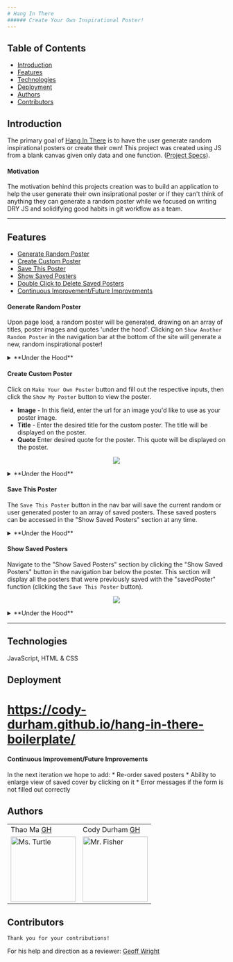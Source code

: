 ```yaml
---
# Hang In There
###### Create Your Own Inspirational Poster!
---
```

## Table of Contents
* [Introduction](#introduction)
* [Features](#features)
* [Technologies](#teachnologies)
* [Deployment](#deployment)
* [Authors](#authors)
* [Contributors](#contributors)


## Introduction
The primary goal of [Hang In There](https://github.com/Cody-Durham/hang-in-there-boilerplate) is to have the user generate random inspirational posters or create their own! This project was created using JS from a blank canvas given only data and one function. ([Project Specs](https://frontend.turing.io/projects/module-1/hang-in-there.html)).

#### Motivation
The motivation behind this projects creation was to build an application to help the user generate their own insiprational poster or if they can't think of anything they can generate a random poster while we focused on writing DRY JS and solidifying good habits in git workflow as a team.

---
## Features
* [Generate Random Poster](#Generate-Random-Poster)
* [Create Custom Poster](#Create-Custom-Poster)
* [Save This Poster](#Save-This-Poster)
* [Show Saved Posters](#Show-Saved-Posters)
* [Double Click to Delete Saved Posters](#Double-Click-to-Delete-Saved-Poster)
* [Continuous Improvement/Future Improvements](#Continuous-Improvement/Future-Improvements)

#### Generate Random Poster
Upon page load, a random poster will be generated, drawing on an array of titles, poster images and quotes 'under the hood'. Clicking on `Show Another Random Poster` in the navigation bar at the bottom of the site will generate a new, random inspirational poster!

<details>
  <summary>**Under the Hood**</summary>
  A database of assetts for the random posters (image titles, and quotes) were already provided for the project, which is what is drawn upon to create the poster on page load/refresh. Additional assetts are added dynamically to the respective arrays upon creation of a custom poster - the inputted data is stored away and can now be drawn upon when generating random covers. To create a random poster, click `Show Another Random Poster` button, an event listener was assigned to the button. Upon click, an asset is chosen at random from each of the arrays for the corresponding poster elements and is placed into a new Class object - the new poster. It is then displayed on the home page by reassigning the corresponding HTML elements, which are targeted with the `document.querySelector()` method.
</details>

#### Create Custom Poster
Click on `Make Your Own Poster` button and fill out the respective inputs, then click the `Show My Poster` button to view the poster.

* **Image** - In this field, enter the url for an image you'd like to use as your poster image.
* **Title** - Enter the desired title for the custom poster. The title will be displayed on the poster.
* **Quote** Enter desired quote for the poster. This quote will be displayed on the poster.

<p align = "center">
<img src="https://media.giphy.com/media/7wzaWSH8oP5ZIR5UUJ/giphy.gif">
</p>
      <details>
        <summary>**Under the Hood**</summary>
        Input fields are cleared when loading the `Make Your Own Poster` section by setting the value of those fields to empty strings. Event listeners are attached to each input field. The value of those input fields, upon click of the `Make Your Own Poster` button, are stored in their respective data arrays (i.e. value of "Images" input will be stored in the "images" data array, within "main.js" file, etc.) with a `.push()` method. Those pieces of information are then drawn on to use in the creation of a new Class object, a new poster, which is then displayed on the main page.
      </details> 

#### Save This Poster
The `Save This Poster` button in the nav bar will save the current random or user generated poster to an array of saved posters. These saved posters can be accessed in the "Show Saved Posters" section at any time.

  <details>
  <summary>**Under the Hood**</summary>
  Using event listeners, corresponding information (values) from the various elements of the currently viewed poster are pulled and then used in the creation of a new Class object (our poster), which is then stored in an array of saved posters (`savedPosters`) to draw upon later (for viewing saved posters). Duplicates within the `savedposters` array are avoided with a separate function. That function compares the key values of the poster being saved against the posters that have been saved in the `savedposters` array - if all of the key values (other than the unique `id`) of the poster being saved match up with any of the object key values in the `savedposters` array, then that is a duplicate poster and it is prevented from being added to the array. 
  </details>

#### Show Saved Posters
Navigate to the "Show Saved Posters" section by clicking the "Show Saved Posters" button in the navigation bar below the poster. This section will display all the posters that were previously saved with the "savedPoster" function (clicking the `Save This Poster` button).

<p align = "center">
<img src="https://media.giphy.com/media/ME6Fvdo8nv9lUo1x9R/giphy.gif">
</p>

  <details>
    <summary>**Under the Hood**</summary>
      To prevent duplicate posters from displaying, we decided to clear HTML elements composing the displayed list of saved posters - which would be leftover from any previous visit to the saved posters section. With the section cleared, a `for loop` is used to iterate through the `savedPosters` array and used in the key values of the poster object at index [i] into the corresponding HTML elements (which are targeted with the `.querySelector()` method). Those elements are then inserted into the HTML using the `insertAdjacentHTML()` method.
  </details>

---
## Technologies
JavaScript, HTML & CSS

## Deployment
# https://cody-durham.github.io/hang-in-there-boilerplate/


#### Continuous Improvement/Future Improvements
 In the next iteration we hope to add:
    * Re-order saved posters
    * Ability to enlarge view of saved cover by clicking on it
    * Error messages if the form is not filled out correctly



## Authors

<table>
    <tr>
        <td> Thao Ma <a href="https://github.com/thaomonster">GH</td>
        <td> Cody Durham <a href="https://github.com/Cody-Durham">GH</td>
    </tr>
    </tr>

<td><img src="https://avatars0.githubusercontent.com/u/67611512?s=460&u=539b2ddb5db472ee1db734c0ce522551ad071521&v=4" alt="Ms. Turtle"
 width="150" height="auto" /></td>

<td><img src="https://avatars1.githubusercontent.com/u/59241572?s=400&u=40b3f465a77b54526bb08c1cf0a8564982354d14&v=4" alt="Mr. Fisher"
 width="150" height="auto" /></td>
</table>


## Contributors
    
    Thank you for your contributions!
        
For his help and direction as a reviewer: <a href="https://github.com/geoff616">Geoff Wright</a>

